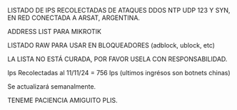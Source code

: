 
LISTADO DE IPS RECOLECTADAS DE ATAQUES DDOS NTP UDP 123 Y SYN, EN RED CONECTADA A ARSAT, ARGENTINA. 

ADDRESS LIST PARA MIKROTIK

LISTADO RAW PARA USAR EN BLOQUEADORES (adblock, ublock, etc)

LA LISTA NO ESTÁ CURADA, POR FAVOR USELA CON RESPONSABILIDAD.

Ips Recolectadas al 11/11/24 = 756 Ips (ultimos ingrésos son botnets chinas)

Se actualizará semanalmente. 

TENEME PACIENCIA AMIGUITO PLIS.


